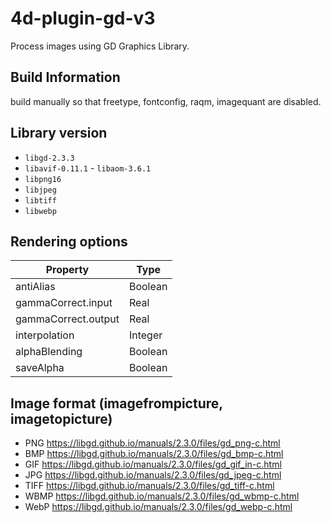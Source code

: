 # 4d-plugin-gd-v3
Process images using GD Graphics Library.

## Build Information

build manually so that freetype, fontconfig, raqm, imagequant are disabled.

## Library version

* `libgd-2.3.3`
* `libavif-0.11.1` - `libaom-3.6.1`
* `libpng16`
* `libjpeg`
* `libtiff`
* `libwebp`

## Rendering options

|Property|Type|
|-|-|
|antiAlias|Boolean|
|gammaCorrect.input|Real|
|gammaCorrect.output|Real|
|interpolation|Integer|
|alphaBlending|Boolean|
|saveAlpha|Boolean|

## Image format (imagefrompicture, imagetopicture)

* PNG https://libgd.github.io/manuals/2.3.0/files/gd_png-c.html
* BMP https://libgd.github.io/manuals/2.3.0/files/gd_bmp-c.html
* GIF https://libgd.github.io/manuals/2.3.0/files/gd_gif_in-c.html
* JPG https://libgd.github.io/manuals/2.3.0/files/gd_jpeg-c.html
* TIFF https://libgd.github.io/manuals/2.3.0/files/gd_tiff-c.html
* WBMP https://libgd.github.io/manuals/2.3.0/files/gd_wbmp-c.html
* WebP https://libgd.github.io/manuals/2.3.0/files/gd_webp-c.html 

